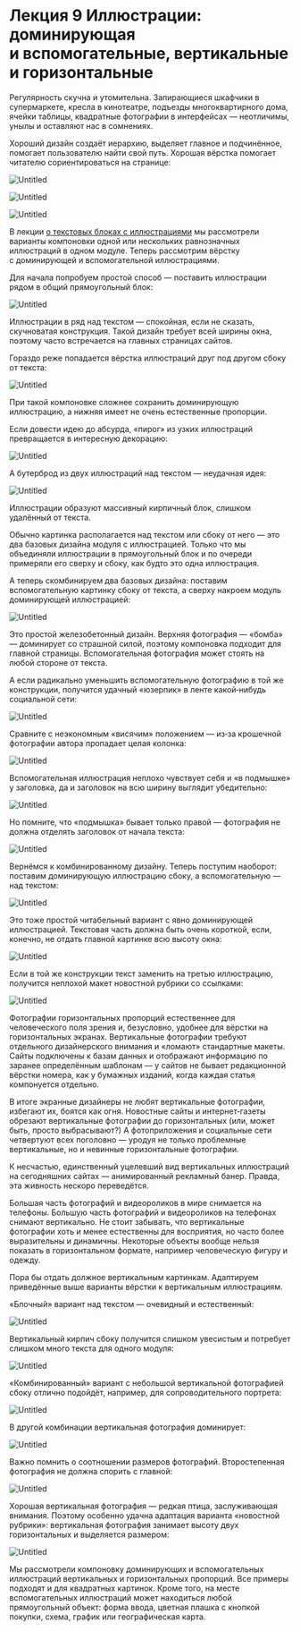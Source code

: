 # Лекция 9 Иллюстрации: доминирующая и вспомогательные, вертикальные и горизонтальные

Регулярность скучна и утомительна. Запирающиеся шкафчики в супермаркете, кресла в кинотеатре, подъезды многоквартирного дома, ячейки таблицы, квадратные фотографии в интерфейсах — неотличимы, унылы и оставляют нас в сомнениях.

Хороший дизайн создаёт иерархию, выделяет главное и подчинённое, помогает пользователю найти свой путь. Хорошая вёрстка помогает читателю сориентироваться на странице:

![Untitled](Home/База%20знаний/Школа%20редакторов/Типографика%20и%20вёрстка/Лекция%209%20Иллюстрации%20доминирующая%20и%20вспомогательны/Untitled.png)

![Untitled](Home/База%20знаний/Школа%20редакторов/Типографика%20и%20вёрстка/Лекция%209%20Иллюстрации%20доминирующая%20и%20вспомогательны/Untitled%201.png)

![Untitled](Home/База%20знаний/Школа%20редакторов/Типографика%20и%20вёрстка/Лекция%209%20Иллюстрации%20доминирующая%20и%20вспомогательны/Untitled%202.png)

В лекции [о текстовых блоках с иллюстрациями](https://bureau.ru/school/typography/verstka-bloka-tekst-s-odnoy-ili-neskolkimi-illyustratsiyami) мы рассмотрели варианты компоновки одной или нескольких равнозначных иллюстраций в одном модуле. Теперь рассмотрим вёрстку с доминирующей и вспомогательной иллюстрациями.

Для начала попробуем простой способ — поставить иллюстрации рядом в общий прямоугольный блок:

![Untitled](Home/База%20знаний/Школа%20редакторов/Типографика%20и%20вёрстка/Лекция%209%20Иллюстрации%20доминирующая%20и%20вспомогательны/Untitled%203.png)

Иллюстрации в ряд над текстом — спокойная, если не сказать, скучноватая конструкция. Такой дизайн требует всей ширины окна, поэтому часто встречается на главных страницах сайтов.

Гораздо реже попадается вёрстка иллюстраций друг под другом сбоку от текста:

![Untitled](Home/База%20знаний/Школа%20редакторов/Типографика%20и%20вёрстка/Лекция%209%20Иллюстрации%20доминирующая%20и%20вспомогательны/Untitled%204.png)

При такой компоновке сложнее сохранить доминирующую иллюстрацию, а нижняя имеет не очень естественные пропорции.

Если довести идею до абсурда, «пирог» из узких иллюстраций превращается в интересную декорацию:

![Untitled](Home/База%20знаний/Школа%20редакторов/Типографика%20и%20вёрстка/Лекция%209%20Иллюстрации%20доминирующая%20и%20вспомогательны/Untitled%205.png)

А бутерброд из двух иллюстраций над текстом — неудачная идея:

![Untitled](Home/База%20знаний/Школа%20редакторов/Типографика%20и%20вёрстка/Лекция%209%20Иллюстрации%20доминирующая%20и%20вспомогательны/Untitled%206.png)

Иллюстрации образуют массивный кирпичный блок, слишком удалённый от текста.

Обычно картинка располагается над текстом или сбоку от него — это два базовых дизайна модуля с иллюстрацией. Только что мы объединяли иллюстрации в прямоугольный блок и по очереди примеряли его сверху и сбоку, как будто это одна иллюстрация.

А теперь скомбинируем два базовых дизайна: поставим вспомогательную картинку сбоку от текста, а сверху накроем модуль доминирующей иллюстрацией:

![Untitled](Home/База%20знаний/Школа%20редакторов/Типографика%20и%20вёрстка/Лекция%209%20Иллюстрации%20доминирующая%20и%20вспомогательны/Untitled%207.png)

Это простой железобетонный дизайн. Верхняя фотография — «бомба» — доминирует со страшной силой, поэтому компоновка подходит для главной страницы. Вспомогательная фотография может стоять на любой стороне от текста.

А если радикально уменьшить вспомогательную фотографию в той же конструкции, получится удачный «юзерпик» в ленте какой‑нибудь социальной сети:

![Untitled](Home/База%20знаний/Школа%20редакторов/Типографика%20и%20вёрстка/Лекция%209%20Иллюстрации%20доминирующая%20и%20вспомогательны/Untitled%208.png)

Сравните с неэкономным «висячим» положением — из‑за крошечной фотографии автора пропадает целая колонка:

![Untitled](Home/База%20знаний/Школа%20редакторов/Типографика%20и%20вёрстка/Лекция%209%20Иллюстрации%20доминирующая%20и%20вспомогательны/Untitled%209.png)

Вспомогательная иллюстрация неплохо чувствует себя и «в подмышке» у заголовка, да и заголовок на всю ширину выглядит убедительно:

![Untitled](Home/База%20знаний/Школа%20редакторов/Типографика%20и%20вёрстка/Лекция%209%20Иллюстрации%20доминирующая%20и%20вспомогательны/Untitled%2010.png)

Но помните, что «подмышка» бывает только правой — фотография не должна отделять заголовок от начала текста:

![Untitled](Home/База%20знаний/Школа%20редакторов/Типографика%20и%20вёрстка/Лекция%209%20Иллюстрации%20доминирующая%20и%20вспомогательны/Untitled%2011.png)

Вернёмся к комбинированному дизайну. Теперь поступим наоборот: поставим доминирующую иллюстрацию сбоку, а вспомогательную — над текстом:

![Untitled](Home/База%20знаний/Школа%20редакторов/Типографика%20и%20вёрстка/Лекция%209%20Иллюстрации%20доминирующая%20и%20вспомогательны/Untitled%2012.png)

Это тоже простой читабельный вариант с явно доминирующей иллюстрацией. Текстовая часть должна быть очень короткой, если, конечно, не отдать главной картинке всю высоту окна:

![Untitled](Home/База%20знаний/Школа%20редакторов/Типографика%20и%20вёрстка/Лекция%209%20Иллюстрации%20доминирующая%20и%20вспомогательны/Untitled%2013.png)

Если в той же конструкции текст заменить на третью иллюстрацию, получится неплохой макет новостной рубрики со ссылками:

![Untitled](Home/База%20знаний/Школа%20редакторов/Типографика%20и%20вёрстка/Лекция%209%20Иллюстрации%20доминирующая%20и%20вспомогательны/Untitled%2014.png)

Фотографии горизонтальных пропорций естественнее для человеческого поля зрения и, безусловно, удобнее для вёрстки на горизонтальных экранах. Вертикальные фотографии требуют отдельного дизайнерского внимания и «ломают» стандартные макеты. Сайты подключены к базам данных и отображают информацию по заранее определённым шаблонам — у сайтов не бывает редакционной вёрстки номера, как у бумажных изданий, когда каждая статья компонуется отдельно.

В итоге экранные дизайнеры не любят вертикальные фотографии, избегают их, боятся как огня. Новостные сайты и интернет‑газеты обрезают вертикальные фотографии до горизонтальных (или, может быть, просто выбрасывают?) А фотоприложения и социальные сети четвертуют всех поголовно — уродуя не только проблемные вертикальные, но и невинные горизонтальные фотографии.

К несчастью, единственный уцелевший вид вертикальных иллюстраций на сегодняшних сайтах — анимированный рекламный банер. Правда, эта живность нескоро переведётся.

Большая часть фотографий и видеороликов в мире снимается на телефоны. Большую часть фотографий и видеороликов на телефонах снимают вертикально. Не стоит забывать, что вертикальные фотографии хоть и менее естественны для восприятия, но часто более выразительны и динамичны. Некоторые объекты вообще нельзя показать в горизонтальном формате, например человеческую фигуру и одежду.

Пора бы отдать должное вертикальным картинкам. Адаптируем приведённые выше варианты вёрстки к вертикальным иллюстрациям.

«Блочный» вариант над текстом — очевидный и естественный:

![Untitled](Home/База%20знаний/Школа%20редакторов/Типографика%20и%20вёрстка/Лекция%209%20Иллюстрации%20доминирующая%20и%20вспомогательны/Untitled%2015.png)

Вертикальный кирпич сбоку получится слишком увесистым и потребует слишком много текста для одного модуля:

![Untitled](Home/База%20знаний/Школа%20редакторов/Типографика%20и%20вёрстка/Лекция%209%20Иллюстрации%20доминирующая%20и%20вспомогательны/Untitled%2016.png)

«Комбинированный» вариант с небольшой вертикальной фотографией сбоку отлично подойдёт, например, для сопроводительного портрета:

![Untitled](Home/База%20знаний/Школа%20редакторов/Типографика%20и%20вёрстка/Лекция%209%20Иллюстрации%20доминирующая%20и%20вспомогательны/Untitled%2017.png)

В другой комбинации вертикальная фотография доминирует:

![Untitled](Home/База%20знаний/Школа%20редакторов/Типографика%20и%20вёрстка/Лекция%209%20Иллюстрации%20доминирующая%20и%20вспомогательны/Untitled%2018.png)

Важно помнить о соотношении размеров фотографий. Второстепенная фотография не должна спорить с главной:

![Untitled](Home/База%20знаний/Школа%20редакторов/Типографика%20и%20вёрстка/Лекция%209%20Иллюстрации%20доминирующая%20и%20вспомогательны/Untitled%2019.png)

Хорошая вертикальная фотография — редкая птица, заслуживающая внимания. Поэтому особенно удачна адаптация варианта «новостной рубрики»: вертикальная фотография занимает высоту двух горизонтальных и выделяется размером:

![Untitled](Home/База%20знаний/Школа%20редакторов/Типографика%20и%20вёрстка/Лекция%209%20Иллюстрации%20доминирующая%20и%20вспомогательны/Untitled%2020.png)

Мы рассмотрели компоновку доминирующих и вспомогательных иллюстраций вертикальных и горизонтальных пропорций. Все примеры подходят и для квадратных картинок. Кроме того, на месте вспомогательных иллюстраций может находиться любой прямоугольный объект: форма ввода, цветная плашка с кнопкой покупки, схема, график или географическая карта.